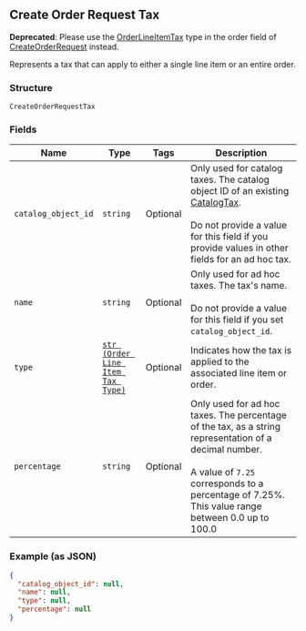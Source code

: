 ## Create Order Request Tax

__Deprecated__: Please use the [OrderLineItemTax](./models/order-line-item-tax.md) type in the
order field of [CreateOrderRequest](./models/create-order-request.md) instead.

Represents a tax that can apply to either a single line item or an entire order.

### Structure

`CreateOrderRequestTax`

### Fields

| Name | Type | Tags | Description |
|  --- | --- | --- | --- |
| `catalog_object_id` | `string` | Optional | Only used for catalog taxes. The catalog object ID of an existing [CatalogTax](./models/catalog-tax.md).<br><br>Do not provide a value for this field if you provide values in other fields for an ad hoc tax. |
| `name` | `string` | Optional | Only used for ad hoc taxes. The tax's name.<br><br>Do not provide a value for this field if you set `catalog_object_id`. |
| `type` | [`str (Order Line Item Tax Type)`](/doc/models/order-line-item-tax-type.md) | Optional | Indicates how the tax is applied to the associated line item or order. |
| `percentage` | `string` | Optional | Only used for ad hoc taxes. The percentage of the tax, as a string representation of a decimal number.<br><br>A value of `7.25` corresponds to a percentage of 7.25%. This value range between 0.0 up to 100.0 |

### Example (as JSON)

```json
{
  "catalog_object_id": null,
  "name": null,
  "type": null,
  "percentage": null
}
```

